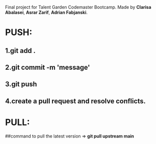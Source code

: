 Final project for Talent Garden Codemaster Bootcamp.
Made by **Clarisa Abalasei**, **Asrar Zarif**, **Adrian Fabjanski**.

# PUSH:
## 1.git add .
## 2.git commit -m 'message'
## 3.git push
## 4.create a pull request and resolve conflicts. 


# PULL:
##command to pull the latest version => <b>git pull upstream main</b>
